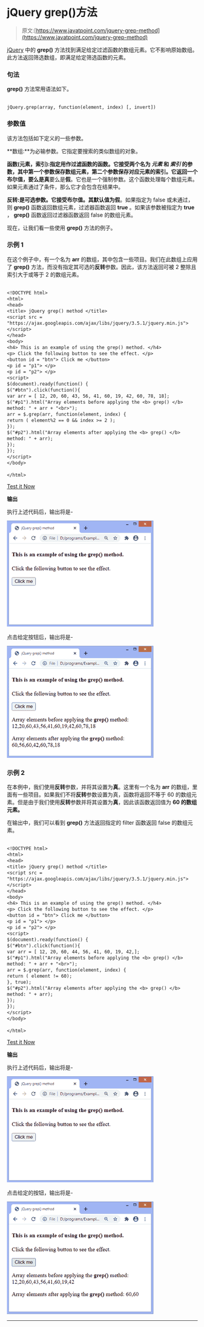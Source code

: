# jQuery grep()方法

> 原文:[https://www.javatpoint.com/jquery-grep-method](https://www.javatpoint.com/jquery-grep-method)

[jQuery](https://www.javatpoint.com/jquery-tutorial) 中的 **grep()** 方法找到满足给定过滤函数的数组元素。它不影响原始数组。此方法返回筛选数组，即满足给定筛选函数的元素。

### 句法

**grep()** 方法常用语法如下。

```

jQuery.grep(array, function(element, index) [, invert])

```

### 参数值

该方法包括如下定义的一些参数。

**数组:**为必输参数。它指定要搜索的类似数组的对象。

**函数(元素，索引):**指定用作过滤函数的函数。它接受两个名为 ***元素*** 和 ***索引*** 的参数，其中第一个参数保存数组元素，第二个参数保存对应元素的索引。它返回一个布尔值，要么是**真**要么是**假**。它也是一个强制参数。这个函数处理每个数组元素。如果元素通过了条件，那么它才会包含在结果中。

**反转:**是可选参数。它接受布尔值。其默认值为**假**。如果指定为 false 或未通过，则 **grep()** 函数返回数组元素，过滤器函数返回 **true** 。如果该参数被指定为 **true** ， **grep()** 函数返回过滤器函数返回 false 的数组元素。

现在，让我们看一些使用 **grep()** 方法的例子。

### 示例 1

在这个例子中，有一个名为 **arr** 的数组，其中包含一些项目。我们在此数组上应用了 **grep()** 方法，而没有指定其可选的**反转**参数。因此，该方法返回可被 2 整除且索引大于或等于 2 的数组元素。

```

<!DOCTYPE html>
<html>
<head>
<title> jQuery grep() method </title>
<script src = "https://ajax.googleapis.com/ajax/libs/jquery/3.5.1/jquery.min.js"> </script>
</head>
<body>
<h4> This is an example of using the grep() method. </h4>
<p> Click the following button to see the effect. </p>
<button id = "btn"> Click me </button>
<p id = "p1"> </p>
<p id = "p2"> </p>
<script>
$(document).ready(function() {
$("#btn").click(function(){
var arr = [ 12, 20, 60, 43, 56, 41, 60, 19, 42, 60, 78, 18];
$("#p1").html("Array elements before applying the <b> grep() </b> method: " + arr + "<br>");
arr = $.grep(arr, function(element, index) {
return ( element%2 == 0 && index >= 2 );
});
$("#p2").html("Array elements after applying the <b> grep() </b> method: " + arr);
});
});
</script>
</body>

</html>

```

[Test it Now](https://www.javatpoint.com/oprweb/test.jsp?filename=jquery-grep-method1)

**输出**

执行上述代码后，输出将是-

![jQuery grep() method](img/ec066e447beda6ca3d541f59b3e94b35.png)

点击给定按钮后，输出将是-

![jQuery grep() method](img/21c7cdf5d47e666cb3f7080117630ebd.png)

### 示例 2

在本例中，我们使用**反转**参数，并将其设置为**真**。这里有一个名为 **arr** 的数组，里面有一些项目。如果我们不将**反转**参数设置为真，函数将返回不等于 60 的数组元素。但是由于我们使用**反转**参数并将其设置为**真**，因此该函数返回值为 **60 的数组元素。**

在输出中，我们可以看到 **grep()** 方法返回指定的 filter 函数返回 false 的数组元素。

```

<!DOCTYPE html>
<html>
<head>
<title> jQuery grep() method </title>
<script src = "https://ajax.googleapis.com/ajax/libs/jquery/3.5.1/jquery.min.js"> </script>
</head>
<body>
<h4> This is an example of using the grep() method. </h4>
<p> Click the following button to see the effect. </p>
<button id = "btn"> Click me </button>
<p id = "p1"> </p>
<p id = "p2"> </p>
<script>
$(document).ready(function() {
$("#btn").click(function(){
var arr = [ 12, 20, 60, 44, 56, 41, 60, 19, 42,];
$("#p1").html("Array elements before applying the <b> grep() </b> method: " + arr + "<br>");
arr = $.grep(arr, function(element, index) {
return ( element != 60);
}, true);
$("#p2").html("Array elements after applying the <b> grep() </b> method: " + arr);
});
});
</script>
</body>

</html>

```

[Test it Now](https://www.javatpoint.com/oprweb/test.jsp?filename=jquery-grep-method2)

**输出**

执行上述代码后，输出将是-

![jQuery grep() method](img/1a410b9c0652e376453bbe13fd655403.png)

点击给定的按钮，输出将是-

![jQuery grep() method](img/973c2c4b14de54e9fc582799834b9105.png)

* * *